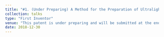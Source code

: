 ```yaml
---
title: "#1. (Under Preparing) A Method for the Preparation of Ultralight Boron-Carbon-Nitride (BCN) Ceramics with High Performance in Electromagnetic Wave Absorption"
collection: talks
type: "First Inventor"
venue: "This patent is under preparing and will be submitted at the end of the year"
date: 2018-12-30
---
```

